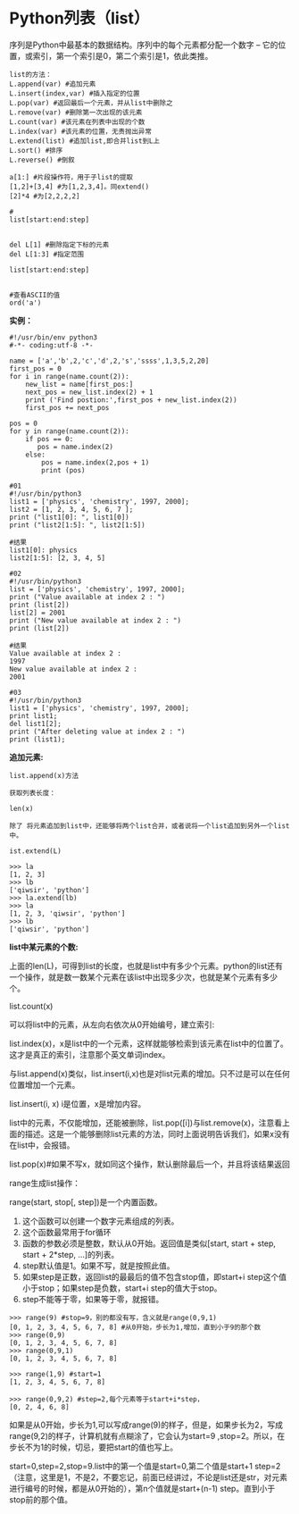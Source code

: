 # Python列表（list）

序列是Python中最基本的数据结构。序列中的每个元素都分配一个数字 – 它的位置，或索引，第一个索引是0，第二个索引是1，依此类推。

```
list的方法：
L.append(var) #追加元素
L.insert(index,var) #插入指定的位置
L.pop(var) #返回最后一个元素，并从list中删除之
L.remove(var) #删除第一次出现的该元素
L.count(var) #该元素在列表中出现的个数
L.index(var) #该元素的位置，无责抛出异常
L.extend(list) #追加list,即合并list到L上
L.sort() #排序
L.reverse() #倒叙

a[1:] #片段操作符，用于子list的提取
[1,2]+[3,4] #为[1,2,3,4]。同extend()
[2]*4 #为[2,2,2,2]

#
list[start:end:step]


del L[1] #删除指定下标的元素
del L[1:3] #指定范围

list[start:end:step]


#查看ASCII的值
ord('a')
```

**实例：**

```
#!/usr/bin/env python3
#-*- coding:utf-8 -*-

name = ['a','b',2,'c','d',2,'s','ssss',1,3,5,2,20]
first_pos = 0
for i in range(name.count(2)):
    new_list = name[first_pos:]
    next_pos = new_list.index(2) + 1
    print ('Find postion:',first_pos + new_list.index(2))
    first_pos += next_pos

pos = 0
for y in range(name.count(2)):
    if pos == 0:
       pos = name.index(2)
    else:
        pos = name.index(2,pos + 1)
        print (pos)
```

```
#01
#!/usr/bin/python3
list1 = ['physics', 'chemistry', 1997, 2000];
list2 = [1, 2, 3, 4, 5, 6, 7 ];
print ("list1[0]: ", list1[0])
print ("list2[1:5]: ", list2[1:5])

#结果
list1[0]: physics
list2[1:5]: [2, 3, 4, 5]

#02
#!/usr/bin/python3
list = ['physics', 'chemistry', 1997, 2000];
print ("Value available at index 2 : ")
print (list[2])
list[2] = 2001
print ("New value available at index 2 : ")
print (list[2])

#结果
Value available at index 2 :
1997
New value available at index 2 :
2001

#03
#!/usr/bin/python3
list1 = ['physics', 'chemistry', 1997, 2000];
print list1;
del list1[2];
print ("After deleting value at index 2 : ")
print (list1);
```

**追加元素:**

```
list.append(x)方法

获取列表长度：

len(x)

除了 将元素追加到list中，还能够将两个list合并，或者说将一个list追加到另外一个list中。

ist.extend(L)
```

```
>>> la
[1, 2, 3]
>>> lb
['qiwsir', 'python']
>>> la.extend(lb)
>>> la
[1, 2, 3, 'qiwsir', 'python']
>>> lb
['qiwsir', 'python']
```

**list中某元素的个数:**

上面的len\(L\)，可得到list的长度，也就是list中有多少个元素。python的list还有一个操作，就是数一数某个元素在该list中出现多少次，也就是某个元素有多少个。

list.count\(x\)

可以将list中的元素，从左向右依次从0开始编号，建立索引:

list.index\(x\)，x是list中的一个元素，这样就能够检索到该元素在list中的位置了。这才是真正的索引，注意那个英文单词index。

与list.append\(x\)类似，list.insert\(i,x\)也是对list元素的增加。只不过是可以在任何位置增加一个元素。

list.insert\(i, x\) i是位置，x是增加内容。

list中的元素，不仅能增加，还能被删除，list.pop\(\[i\]\)与list.remove\(x\)，注意看上面的描述。这是一个能够删除list元素的方法，同时上面说明告诉我们，如果x没有在list中，会报错。

list.pop\(x\)\#如果不写x，就如同这个操作，默认删除最后一个，并且将该结果返回

range生成list操作：

range\(start, stop\[, step\]\)是一个内置函数。

1. 这个函数可以创建一个数字元素组成的列表。
2. 这个函数最常用于for循环
3. 函数的参数必须是整数，默认从0开始。返回值是类似\[start, start + step, start + 2\*step, ...\]的列表。
4. step默认值是1。如果不写，就是按照此值。
5. 如果step是正数，返回list的最最后的值不包含stop值，即start+i step这个值小于stop；如果step是负数，start+i step的值大于stop。
6. step不能等于零，如果等于零，就报错。

```
>>> range(9) #stop=9，别的都没有写，含义就是range(0,9,1)
[0, 1, 2, 3, 4, 5, 6, 7, 8] #从0开始，步长为1,增加，直到小于9的那个数
>>> range(0,9)
[0, 1, 2, 3, 4, 5, 6, 7, 8]
>>> range(0,9,1)
[0, 1, 2, 3, 4, 5, 6, 7, 8]

>>> range(1,9) #start=1
[1, 2, 3, 4, 5, 6, 7, 8]

>>> range(0,9,2) #step=2,每个元素等于start+i*step，
[0, 2, 4, 6, 8]
```

如果是从0开始，步长为1,可以写成range\(9\)的样子，但是，如果步长为2，写成range\(9,2\)的样子，计算机就有点糊涂了，它会认为start=9 ,stop=2。所以，在步长不为1的时候，切忌，要把start的值也写上。

start=0,step=2,stop=9.list中的第一个值是start=0,第二个值是start+1 step=2（注意，这里是1，不是2，不要忘记，前面已经讲过，不论是list还是str，对元素进行编号的时候，都是从0开始的），第n个值就是start+\(n-1\) step。直到小于stop前的那个值。





